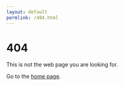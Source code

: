 ```yaml
---
layout: default
permlink: /404.html
---
```


# 404

This is not the web page you are looking for.

Go to the [home page](/).